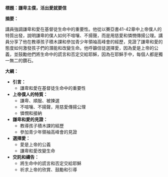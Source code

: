 **標題：謙卑主僕，活出愛就要信**

**摘要：**

講員強調謙卑和愛在基督徒生命中的重要性。他從以賽亞書41-42章中上帝僕人的特質出發，說明謙卑的僕人如何不喧嚷、不揚聲，而是用慈愛和憐憫傳揚公理。講員分享了他在教導孩子積木課和參加青少年領袖高峰會的經歷，見證了謙卑和愛的態度如何激發孩子們的潛能和改變生命。他呼籲信徒選擇愛，因為愛是上帝的公義，並鼓勵他們將生命中的謊言和否定交給耶穌，因為在耶穌手中，每個人都是獨一無二的鑽石。

**大綱：**

* **引言：**
    * 謙卑和愛在基督徒生命中的重要性
* **上帝僕人的特質：**
    * 謙卑、順服、被揀選
    * 不喧嚷、不揚聲，用慈愛傳揚公理
    * 憐憫和接納
* **謙卑和愛的見證：**
    * 教導孩子積木課的經歷
    * 參加青少年領袖高峰會的見證
* **選擇愛：**
    * 愛是上帝的公義
    * 謙卑和愛改變生命
* **交託和禱告：**
    * 將生命中的謊言和否定交給耶穌
    * 祈求上帝的欣賞、鼓勵和引導